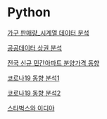 # Python

[가구 판매량_시계열 데이터 분석](https://github.com/seung0/Python/blob/master/Time%20series.ipynb)

[공공데이터 상권 분석](https://github.com/seung0/Python/blob/master/nano-python-eda1.ipynb)

[전국 신규 민간아파트 분양가격 동향](https://github.com/seung0/Python/blob/master/apart_prize.ipynb)

[코로나19 동향 분석1](https://github.com/seung0/Python/blob/master/COVID19(1).ipynb)

[코로나19 동향 분석2](https://github.com/seung0/Python/blob/master/COVID19(2).ipynb)

[스타벅스와 이디야](https://github.com/seung0/Python/blob/master/starbucks-ediya-coffee-.ipynb)
